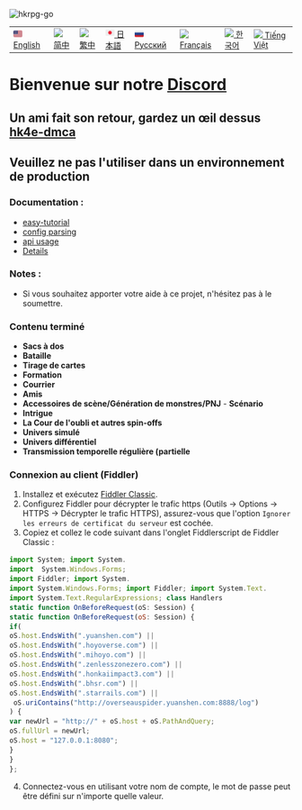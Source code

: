 ![hkrpg-go](https://socialify.git.ci/gucooing/hkrpg-go/image?description=1&font=Inter&forks=1&language=1&name=1&owner=1&pattern=Circuit%20Board&stargazers=1&theme=Auto)

<div align="center">
<table>
<td valign="center"><a href="README.md"><img src="https://github.com/twitter/twemoji/blob/master/assets/svg/1f1fa-1f1f8.svg" width="16"/> English</td>
 
<td valign="center"><a href="README_zh-CN.md"><img src="https://em-content.zobj.net/thumbs/120/twitter/351/flag-china_1f1e8-1f1f3.png" width="16"/> 简中</td>
 
<td valign="center"><a href="README_zh-TW.md"><img src="https://em-content.zobj.net/thumbs/120/twitter/351/flag-china_1f1e8-1f1f3.png" width="16"/> 繁中</td>
 
<td valign="center"><a href="README-JP.md"><img src="https://github.com/twitter/twemoji/blob/master/assets/svg/1f1ef-1f1f5.svg" width="16"/> 日本語</td>
 
<td valign="center"><a href="README-RU.md"><img src="https://github.com/twitter/twemoji/blob/master/assets/svg/1f1f7-1f1fa.svg" width="16"/> Русский</a></td>

<td valign="center"><a href="README-FR.md"><img src="https://em-content.zobj.net/thumbs/160/twitter/154/flag-for-france_1f1eb-1f1f7.png" width="16"/> Français</td>
 
<td valign="center"><a href="README-KR.md"><img src="https://em-content.zobj.net/source/twitter/53/flag-for-south-korea_1f1f0-1f1f7.png" width="16"/> 한국어</td>
 
<td valign="center"><a href="README-VI.md"><img src="https://em-content.zobj.net/thumbs/120/twitter/351/flag-vietnam_1f1fb-1f1f3.png" width="16"/> Tiếng Việt </a>
</td>
</table>
</div>

# **Bienvenue sur notre [Discord](https://discord.gg/222yVp6pUq)**

## Un ami fait son retour, gardez un œil dessus [hk4e-dmca](https://github.com/flswld/hk4e-go)

## Veuillez ne pas l'utiliser dans un environnement de production

### Documentation :
* [easy-tutorial](./docs/tutorial/zh-cn.md)
* [config parsing](./docs/conf/zh-CN.md)
* [api usage](./docs/command/zh-CN.md)
* [Details](./docs/progress/zh-CN.md)

### Notes :
* Si vous souhaitez apporter votre aide à ce projet, n'hésitez pas à le soumettre.

 ### Contenu terminé
- **Sacs à dos**
- **Bataille**
- **Tirage de cartes**
- **Formation**
- **Courrier**
- **Amis**
- **Accessoires de scène/Génération de monstres/PNJ** - **Scénario**
- **Intrigue**
- **La Cour de l'oubli et autres spin-offs**
- **Univers simulé**
- **Univers différentiel**
- **Transmission temporelle régulière (partielle**

### Connexion au client (Fiddler)
1. Installez et exécutez [Fiddler Classic](https://www.telerik.com/fiddler).
2. Configurez Fiddler pour décrypter le trafic https (Outils -> Options -> HTTPS -> Décrypter le trafic HTTPS), assurez-vous que l'option `Ignorer les erreurs de certificat du serveur` est cochée.
3. Copiez et collez le code suivant dans l'onglet Fiddlerscript de Fiddler Classic :

```javascript
import System; import System.
import  System.Windows.Forms;
import Fiddler; import System.
import System.Windows.Forms; import Fiddler; import System.Text.
import System.Text.RegularExpressions; class Handlers
static function OnBeforeRequest(oS: Session) {
static function OnBeforeRequest(oS: Session) {
if(
oS.host.EndsWith(".yuanshen.com") ||
oS.host.EndsWith(".hoyoverse.com") ||
oS.host.EndsWith(".mihoyo.com") ||
oS.host.EndsWith(".zenlesszonezero.com") ||
oS.host.EndsWith(".honkaiimpact3.com") ||
oS.host.EndsWith(".bhsr.com") ||
oS.host.EndsWith(".starrails.com") ||
 oS.uriContains("http://overseauspider.yuanshen.com:8888/log")
) {
var newUrl = "http://" + oS.host + oS.PathAndQuery;
oS.fullUrl = newUrl;
oS.host = "127.0.0.1:8080";
}
}
};
```

4. Connectez-vous en utilisant votre nom de compte, le mot de passe peut être défini sur n'importe quelle valeur.